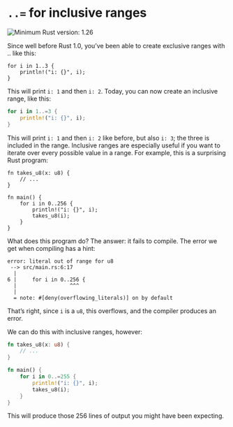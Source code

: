 # `..=` for inclusive ranges

![Minimum Rust version: 1.26](https://img.shields.io/badge/Minimum%20Rust%20Version-1.26-brightgreen.svg)

Since well before Rust 1.0, you’ve been able to create exclusive ranges with
.. like this:

```
for i in 1..3 {
    println!("i: {}", i);
}
```

This will print `i: 1` and then `i: 2`. Today, you can now create an
inclusive range, like this:

```rust
for i in 1..=3 {
    println!("i: {}", i);
}
```

This will print `i: 1` and then `i: 2` like before, but also `i: 3`; the
three is included in the range. Inclusive ranges are especially useful if you
want to iterate over every possible value in a range. For example, this is a
surprising Rust program:

```rust,compile_fail
fn takes_u8(x: u8) {
    // ...
}

fn main() {
    for i in 0..256 {
        println!("i: {}", i);
        takes_u8(i);
    }
}
```

What does this program do? The answer: it fails to compile. The error we get
when compiling has a hint:

```text
error: literal out of range for u8
 --> src/main.rs:6:17
  |
6 |     for i in 0..256 {
  |                 ^^^
  |
  = note: #[deny(overflowing_literals)] on by default
```

That’s right, since `i` is a `u8`, this overflows, and the compiler produces
an error.

We can do this with inclusive ranges, however:

```rust
fn takes_u8(x: u8) {
    // ...
}

fn main() {
    for i in 0..=255 {
        println!("i: {}", i);
        takes_u8(i);
    }
}
```

This will produce those 256 lines of output you might have been expecting.
